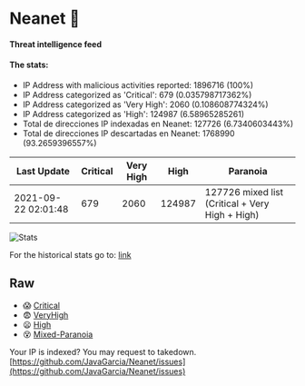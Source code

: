 # Neanet :hocho:
#### Threat intelligence feed
#### The stats:

- IP Address with malicious activities reported: 1896716 (100%)
- IP Address categorized as 'Critical':  679 (0.035798717362%)
- IP Address categorized as 'Very High':  2060 (0.108608774324%)
- IP Address categorized as 'High':  124987 (6.58965285261)
- Total de direcciones IP indexadas en Neanet:  127726 (6.7340603443%)
- Total de direcciones IP descartadas en Neanet:  1768990 (93.2659396557%)

| Last Update | Critical | Very High | High | Paranoia |
| --- | --- | --- | --- | --- |
| 2021-09-22 02:01:48 | 679 | 2060 | 124987 | 127726 mixed list (Critical + Very High + High)|

![Stats](https://docs.google.com/spreadsheets/d/e/2PACX-1vSnaNMIXVabIpDJjufMlzH7poXnshF3mgd8Is1g9ytUEzVsP5my4Trn8f-xkoLLQ38xpL3HtmUexLo6/pubchart?oid=501124687&format=image)

For the historical stats go to: [link](/stats.csv)
## Raw
- :scream: [Critical](https://raw.githubusercontent.com/JavaGarcia/Neanet/master/blacklists/neanet_critical.txt)
- :fearful: [VeryHigh](https://raw.githubusercontent.com/JavaGarcia/Neanet/master/blacklists/neanet_veryHigh.txtt)
- :frowning: [High](https://raw.githubusercontent.com/JavaGarcia/Neanet/master/blacklists/neanet_high.txt)
- :dizzy_face: [Mixed-Paranoia](https://raw.githubusercontent.com/JavaGarcia/Neanet/master/blacklists/neanet_all.txt)


Your IP is indexed? You may request to takedown. [https://github.com/JavaGarcia/Neanet/issues](https://github.com/JavaGarcia/Neanet/issues)









































































































































































































































































































































































































































































































































































































































































































































































































































































































































































































































































































































































































































































































































































































































































































































































































































































































































































































































































































































































































































































































































































































































































































































































































































































































































































































































































































































































































































































































































































































































































































































































































































































































































































































































































































































































































































































































































































































































































































































































































































































































































































































































































































































































































































































































































































































































































































































































































































































































































































































































































































































































































































































































































































































































































































































































































































































































































































































































































































































































































































































































































































































































































































































































































































































































































































































































































































































































































































































































































































































































































































































































































































































































































































































































































































































































































































































































































































































































































































































































































































































































































































































































































































































































































































































































































































































































































































































































































































































































































































































































































































































